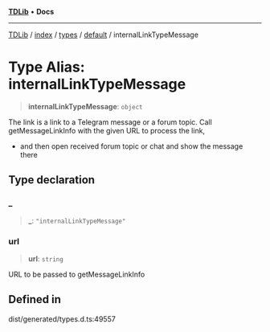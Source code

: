 [**TDLib**](../../../../../../README.md) • **Docs**

***

[TDLib](../../../../../../modules.md) / [index](../../../../../README.md) / [types](../../../README.md) / [default](../README.md) / internalLinkTypeMessage

# Type Alias: internalLinkTypeMessage

> **internalLinkTypeMessage**: `object`

The link is a link to a Telegram message or a forum topic. Call getMessageLinkInfo with the given URL to process the link,

- and then open received forum topic or chat and show the message there

## Type declaration

### \_

> **\_**: `"internalLinkTypeMessage"`

### url

> **url**: `string`

URL to be passed to getMessageLinkInfo

## Defined in

dist/generated/types.d.ts:49557
